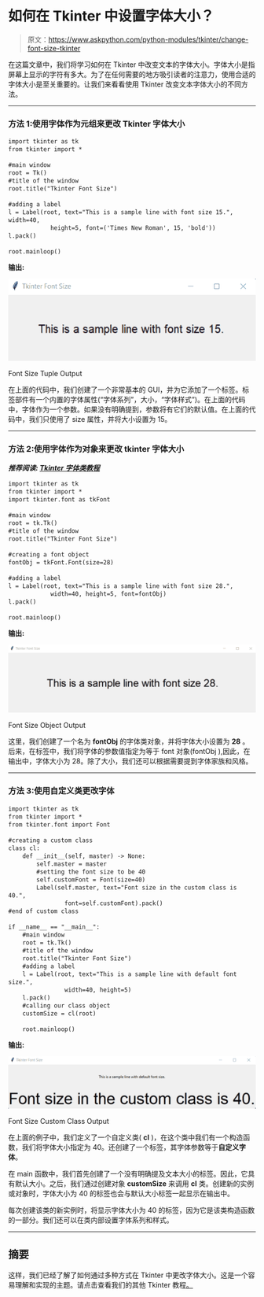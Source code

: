 # 如何在 Tkinter 中设置字体大小？

> 原文：<https://www.askpython.com/python-modules/tkinter/change-font-size-tkinter>

在这篇文章中，我们将学习如何在 Tkinter 中改变文本的字体大小。字体大小是指屏幕上显示的字符有多大。为了在任何需要的地方吸引读者的注意力，使用合适的字体大小是至关重要的。让我们来看看使用 Tkinter 改变文本字体大小的不同方法。

* * *

### 方法 1:使用字体作为元组来更改 Tkinter 字体大小

```
import tkinter as tk
from tkinter import *

#main window
root = Tk()
#title of the window
root.title("Tkinter Font Size")

#adding a label
l = Label(root, text="This is a sample line with font size 15.", width=40,
            height=5, font=('Times New Roman', 15, 'bold'))
l.pack()

root.mainloop()

```

**输出:**

![Font Size Tuple Output ](img/e99198599d1cc2be0ba73a8d35692f96.png)

Font Size Tuple Output

在上面的代码中，我们创建了一个非常基本的 GUI，并为它添加了一个标签。标签部件有一个内置的字体属性(“字体系列”，大小，“字体样式”)。在上面的代码中，字体作为一个参数。如果没有明确提到，参数将有它们的默认值。在上面的代码中，我们只使用了 size 属性，并将大小设置为 15。

* * *

### 方法 2:使用字体作为对象来更改 tkinter 字体大小

***推荐阅读: [Tkinter 字体类教程](https://www.askpython.com/python-modules/tkinter/tkinter-font-class)***

```
import tkinter as tk
from tkinter import *
import tkinter.font as tkFont

#main window
root = tk.Tk()
#title of the window
root.title("Tkinter Font Size")

#creating a font object
fontObj = tkFont.Font(size=28)

#adding a label
l = Label(root, text="This is a sample line with font size 28.",
            width=40, height=5, font=fontObj)
l.pack()

root.mainloop()

```

**输出:**

![Font Size Object Output](img/7aab671b46dd6bd3fe95cabde96fec2a.png)

Font Size Object Output

这里，我们创建了一个名为 **fontObj** 的字体类对象，并将字体大小设置为 **28** 。后来，在标签中，我们将字体的参数值指定为等于 font 对象(fontObj ),因此，在输出中，字体大小为 28。除了大小，我们还可以根据需要提到字体家族和风格。

* * *

### 方法 3:使用自定义类更改字体

```
import tkinter as tk
from tkinter import *
from tkinter.font import Font

#creating a custom class
class cl:
    def __init__(self, master) -> None:
        self.master = master
        #setting the font size to be 40
        self.customFont = Font(size=40)
        Label(self.master, text="Font size in the custom class is 40.",
                font=self.customFont).pack()
#end of custom class

if __name__ == "__main__":
    #main window
    root = tk.Tk()
    #title of the window
    root.title("Tkinter Font Size")
    #adding a label
    l = Label(root, text="This is a sample line with default font size.",
                width=40, height=5)
    l.pack()
    #calling our class object
    customSize = cl(root)

    root.mainloop()

```

**输出:**

![Font Size Custom Class Output](img/fd7d013bdd7a213fb3039e1ffd187c91.png)

Font Size Custom Class Output

在上面的例子中，我们定义了一个自定义类( **cl** )，在这个类中我们有一个构造函数，我们将字体大小指定为 40。还创建了一个标签，其字体参数等于**自定义字体**。

在 main 函数中，我们首先创建了一个没有明确提及文本大小的标签。因此，它具有默认大小。之后，我们通过创建对象 **customSize** 来调用 **cl** 类。创建新的实例或对象时，字体大小为 40 的标签也会与默认大小标签一起显示在输出中。

每次创建该类的新实例时，将显示字体大小为 40 的标签，因为它是该类构造函数的一部分。我们还可以在类内部设置字体系列和样式。

* * *

## 摘要

这样，我们已经了解了如何通过多种方式在 Tkinter 中更改字体大小。这是一个容易理解和实现的主题。请点击查看我们的其他 Tkinter 教程[。](https://www.askpython.com/python-modules/tkinter)